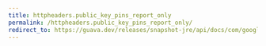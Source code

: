 ```yaml
---
title: httpheaders.public_key_pins_report_only
permalink: /httpheaders.public_key_pins_report_only/
redirect_to: https://guava.dev/releases/snapshot-jre/api/docs/com/google/common/net/HttpHeaders.html#PUBLIC_KEY_PINS_REPORT_ONLY
---
```

